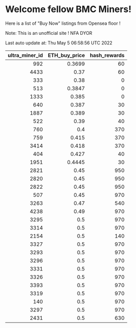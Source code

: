 # Welcome fellow BMC Miners!
Here is a list of "Buy Now" listings from Opensea floor !

Note: This is an unofficial site ! NFA DYOR


Last auto update at: Thu May  5 06:58:56 UTC 2022


|   ultra_miner_id |   ETH_buy_price |   hash_rewards |
|-----------------:|----------------:|---------------:|
|              992 |          0.3699 |             60 |
|             4433 |          0.37   |             60 |
|              333 |          0.38   |              0 |
|              513 |          0.3847 |              0 |
|             1333 |          0.385  |              0 |
|              640 |          0.387  |             30 |
|             1887 |          0.389  |             30 |
|              522 |          0.39   |             40 |
|              760 |          0.4    |            370 |
|              759 |          0.415  |            370 |
|             3414 |          0.418  |            370 |
|              404 |          0.427  |             40 |
|             1951 |          0.4445 |             30 |
|             2821 |          0.45   |            950 |
|             2820 |          0.45   |            950 |
|             2822 |          0.45   |            950 |
|              507 |          0.45   |            970 |
|             3263 |          0.47   |            540 |
|             4238 |          0.49   |            970 |
|             3295 |          0.5    |            970 |
|             3314 |          0.5    |            970 |
|             2154 |          0.5    |            140 |
|             3327 |          0.5    |            970 |
|             3293 |          0.5    |            970 |
|             3296 |          0.5    |            970 |
|             3331 |          0.5    |            970 |
|             3326 |          0.5    |            970 |
|             3393 |          0.5    |            970 |
|             3319 |          0.5    |            970 |
|              140 |          0.5    |            970 |
|             3297 |          0.5    |            970 |
|             2431 |          0.5    |            630 |